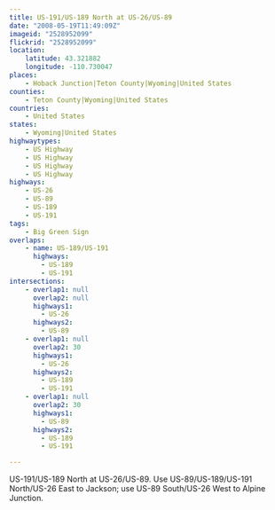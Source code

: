 ```yaml
---
title: US-191/US-189 North at US-26/US-89
date: "2008-05-19T11:49:09Z"
imageid: "2528952099"
flickrid: "2528952099"
location:
    latitude: 43.321882
    longitude: -110.730047
places:
    - Hoback Junction|Teton County|Wyoming|United States
counties:
    - Teton County|Wyoming|United States
countries:
    - United States
states:
    - Wyoming|United States
highwaytypes:
    - US Highway
    - US Highway
    - US Highway
    - US Highway
highways:
    - US-26
    - US-89
    - US-189
    - US-191
tags:
    - Big Green Sign
overlaps:
    - name: US-189/US-191
      highways:
        - US-189
        - US-191
intersections:
    - overlap1: null
      overlap2: null
      highways1:
        - US-26
      highways2:
        - US-89
    - overlap1: null
      overlap2: 30
      highways1:
        - US-26
      highways2:
        - US-189
        - US-191
    - overlap1: null
      overlap2: 30
      highways1:
        - US-89
      highways2:
        - US-189
        - US-191

---
```

US-191/US-189 North at US-26/US-89.  Use US-89/US-189/US-191 North/US-26 East to Jackson; use US-89 South/US-26 West to Alpine Junction.